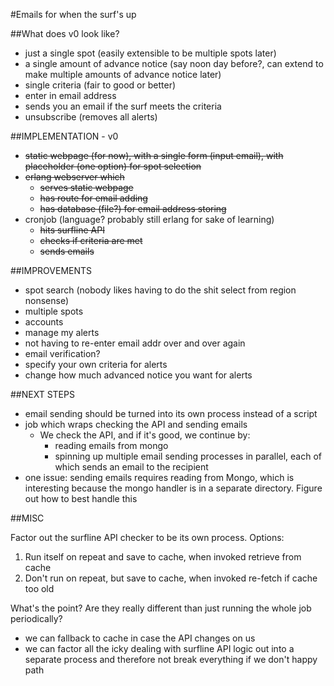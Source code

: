 #Emails for when the surf's up

##What does v0 look like?

- just a single spot (easily extensible to be multiple spots later)
- a single amount of advance notice (say noon day before?, can extend to make multiple amounts of advance notice later)
- single criteria (fair to good or better)
- enter in email address
- sends you an email if the surf meets the criteria
- unsubscribe (removes all alerts)

##IMPLEMENTATION - v0

- ~~static webpage (for now), with a single form (input email), with placeholder (one option) for spot selection~~
- ~~erlang webserver which~~
  - ~~serves static webpage~~
  - ~~has route for email adding~~
  - ~~has database (file?) for email address storing~~
- cronjob (language? probably still erlang for sake of learning)
  - ~~hits surfline API~~
  - ~~checks if criteria are met~~
  - ~~sends emails~~

##IMPROVEMENTS

- spot search (nobody likes having to do the shit select from region nonsense)
- multiple spots
- accounts
- manage my alerts
- not having to re-enter email addr over and over again
- email verification?
- specify your own criteria for alerts
- change how much advanced notice you want for alerts

##NEXT STEPS
- email sending should be turned into its own process instead of a script
- job which wraps checking the API and sending emails
  - We check the API, and if it's good, we continue by:
    - reading emails from mongo
    - spinning up multiple email sending processes in parallel, each of which sends an email to the recipient
- one issue: sending emails requires reading from Mongo, which is interesting because the mongo handler is in a separate directory. Figure out how to best handle this

##MISC

Factor out the surfline API checker to be its own process. Options:
1) Run itself on repeat and save to cache, when invoked retrieve from cache
2) Don't run on repeat, but save to cache, when invoked re-fetch if cache too old

What's the point? Are they really different than just running the whole job periodically?
- we can fallback to cache in case the API changes on us
- we can factor all the icky dealing with surfline API logic out into a separate process and therefore not break everything if we don't happy path

